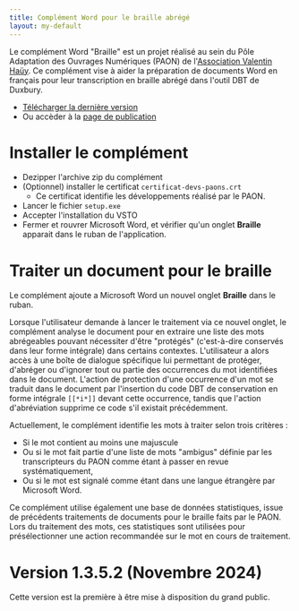 ```yaml
---
title: Complément Word pour le braille abrégé
layout: my-default
---
```



Le complément Word "Braille" est un projet réalisé au sein du Pôle Adaptation des Ouvrages Numériques (PAON) de l'[Association Valentin Haüy](https://avh.asso.fr). Ce complément vise à aider la préparation de documents Word en français pour leur transcription en braille abrégé dans l'outil DBT de Duxbury.

- [Télécharger la dernière version](https://github.com/studio-PAON-AVH/complement-word-braille/releases/download/v1.3.5.2/ComplementBrailleWord-1.3.5.2.zip)
- Ou accèder à la [page de publication](https://github.com/studio-PAON-AVH/complement-word-braille/releases/latest)

# Installer le complément

- Dezipper l'archive zip du complément
- (Optionnel) installer le certificat `certificat-devs-paons.crt`
  - Ce certificat identifie les développements réalisé par le PAON.
- Lancer le fichier `setup.exe`
- Accepter l'installation du VSTO
- Fermer et rouvrer Microsoft Word, et vérifier qu'un onglet **Braille** apparait dans le ruban de l'application.

# Traiter un document pour le braille

Le complément ajoute a Microsoft Word un nouvel onglet **Braille** dans le ruban.

Lorsque l'utilisateur demande à lancer le traitement via ce nouvel onglet, le complément analyse le document pour en extraire une liste des mots abrégeables pouvant nécessiter d'être "protégés" (c'est-à-dire conservés dans leur forme intégrale) dans certains contextes. L'utilisateur a alors accès à une boîte de dialogue spécifique lui permettant de protéger, d'abréger ou d'ignorer tout ou partie des occurrences du mot identifiées dans le document. L'action de protection d'une occurrence d'un mot se traduit dans le document par l'insertion du code DBT de conservation en forme intégrale `[[*i*]]` devant cette occurrence, tandis que l'action d'abréviation supprime ce code s'il existait précédemment.

Actuellement, le complément identifie les mots à traiter selon trois critères :
- Si le mot contient au moins une majuscule
- Ou si le mot fait partie d'une liste de mots "ambigus" définie par les transcripteurs du PAON comme étant à passer en revue systématiquement,
- Ou si le mot est signalé comme étant dans une langue étrangère par Microsoft Word.

Ce complément utilise également une base de données statistiques, issue de précédents traitements de documents pour le braille faits par le PAON. Lors du traitement des mots, ces statistiques sont utilisées pour présélectionner une action recommandée sur le mot en cours de traitement.

# Version 1.3.5.2 (Novembre 2024)

Cette version est la première à être mise à disposition du grand public.
